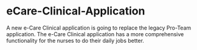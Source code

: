 # eCare-Clinical-Application
A new e-Care Clinical application is going to replace the legacy Pro-Team application. The e-Care Clinical application has a more comprehensive functionality for the nurses to do their daily jobs better.
